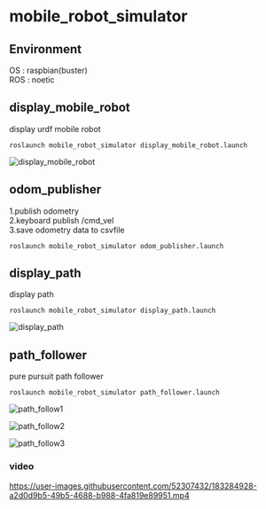 # mobile_robot_simulator

## Environment
OS : raspbian(buster)  
ROS : noetic  

## display_mobile_robot
display urdf mobile robot  

```
roslaunch mobile_robot_simulator display_mobile_robot.launch 
```

![display_mobile_robot](https://user-images.githubusercontent.com/52307432/182167318-f236d8d8-7f51-444b-8e72-0f9f69232ea3.png)

## odom_publisher

1.publish odometry  
2.keyboard publish /cmd_vel  
3.save odometry data to csvfile  

```
roslaunch mobile_robot_simulator odom_publisher.launch 
```

## display_path
display path  

```
roslaunch mobile_robot_simulator display_path.launch 
```
![display_path](https://user-images.githubusercontent.com/52307432/182168050-873b5ae5-7954-4cb4-bd00-67c43b07aca0.png)

## path_follower
pure pursuit path follower

```
roslaunch mobile_robot_simulator path_follower.launch 
```
![path_follow1](https://user-images.githubusercontent.com/52307432/182187253-4bdcf24b-0b0f-45e6-9cd5-a005cde5e2ea.png)

![path_follow2](https://user-images.githubusercontent.com/52307432/182187282-0fecded3-3b22-4015-b535-5aa34d71e3f9.png)

![path_follow3](https://user-images.githubusercontent.com/52307432/182187301-95ec9489-c267-47ad-95e5-e4f695890f81.png)

### video 
https://user-images.githubusercontent.com/52307432/183284928-a2d0d9b5-49b5-4688-b988-4fa819e89951.mp4
